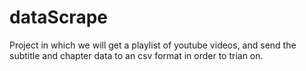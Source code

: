 # dataScrape

Project in which we will get a playlist of youtube videos, and send the subtitle and chapter data to an csv format in order to trian on. 
